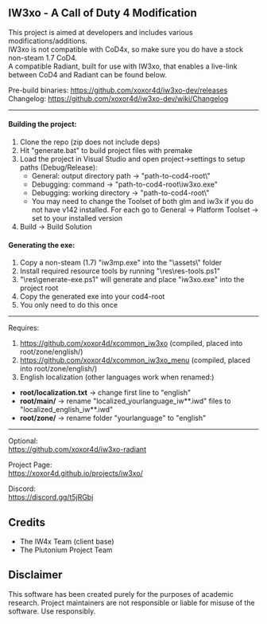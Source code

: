 ## IW3xo - A Call of Duty 4 Modification
This project is aimed at developers and includes various modifications/additions.  
IW3xo is not compatible with CoD4x, so make sure you do have a stock non-steam 1.7 CoD4.  
A compatible Radiant, built for use with IW3xo, that enables a live-link between CoD4 and Radiant can be found below.

Pre-build binaries: https://github.com/xoxor4d/iw3xo-dev/releases  
Changelog: https://github.com/xoxor4d/iw3xo-dev/wiki/Changelog

___

#### Building the project:
1. Clone the repo (zip does not include deps)
2. Hit "generate.bat" to build project files with premake
3. Load the project in Visual Studio and open project->settings to setup paths (Debug/Release):
   - General: output directory path -> "path-to-cod4-root\\"
   - Debugging: command -> "path-to-cod4-root\iw3xo.exe"
   - Debugging: working directory -> "path-to-cod4-root\\"
   - You may need to change the Toolset of both glm and iw3x if you do not have v142 installed. For each go to General -> Platform Toolset -> set to your installed version
4. Build -> Build Solution
   
#### Generating the exe:   
1. Copy a non-steam (1.7) "iw3mp.exe" into the "\assets\\" folder
2. Install required resource tools by running "\res\res-tools.ps1"
3. "\res\generate-exe.ps1" will generate and place "iw3xo.exe" into the project root
4. Copy the generated exe into your cod4-root
5. You only need to do this once

___

Requires:
1. https://github.com/xoxor4d/xcommon_iw3xo (compiled, placed into root/zone/english/)
2. https://github.com/xoxor4d/xcommon_iw3xo_menu (compiled, placed into root/zone/english/)
3. English localization (other languages work when renamed:)
  - __root/localization.txt__ -> change first line to "english"
  - __root/main/__ -> rename "localized_yourlanguage_iw**.iwd" files to "localized_english_iw**.iwd"
  - __root/zone/__ -> rename folder "yourlanguage" to "english"

___

Optional:  
https://github.com/xoxor4d/iw3xo-radiant

Project Page:  
https://xoxor4d.github.io/projects/iw3xo/

Discord:  
https://discord.gg/t5jRGbj

## Credits
- The IW4x Team (client base)
- The Plutonium Project Team

## Disclaimer
This software has been created purely for the purposes of academic research. Project maintainers are not responsible or liable for misuse of the software. Use responsibly.

